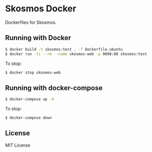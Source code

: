 # Skosmos Docker

Dockerfiles for Skosmos.

## Running with Docker

```bash
$ docker build -t skosmos:test . -f Dockerfile.ubuntu
$ docker run -ti --rm --name skosmos-web -p 9090:80 skosmos:test
```

To stop:

```bash
$ docker stop skosmos-web
```

## Running with docker-compose

```bash
$ docker-compose up -d
```

To stop:

```bash
$ docker-compose down
```

## License

MIT License
